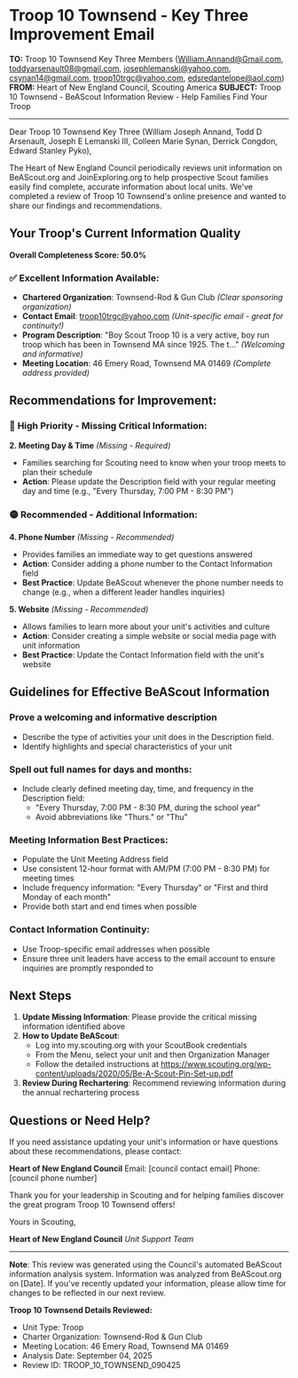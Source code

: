# Troop 10 Townsend - Key Three Improvement Email

**TO:** Troop 10 Townsend Key Three Members (William.Annand@Gmail.com, toddyarsenault08@gmail.com, josephlemanski@yahoo.com, csynan14@gmail.com, troop10trgc@yahoo.com, edsredantelope@aol.com)
**FROM:** Heart of New England Council, Scouting America
**SUBJECT:** Troop 10 Townsend - BeAScout Information Review - Help Families Find Your Troop

---

Dear Troop 10 Townsend Key Three (William Joseph Annand, Todd D Arsenault, Joseph E Lemanski III, Colleen Marie Synan, Derrick Congdon, Edward Stanley Pyko),

The Heart of New England Council periodically reviews unit information on BeAScout.org and JoinExploring.org to help prospective Scout families easily find complete, accurate information about local units. We've completed a review of Troop 10 Townsend's online presence and wanted to share our findings and recommendations.

## Your Troop's Current Information Quality

**Overall Completeness Score: 50.0%**

### ✅ **Excellent Information Available:**
- **Chartered Organization**: Townsend-Rod & Gun Club *(Clear sponsoring organization)*
- **Contact Email**: troop10trgc@yahoo.com *(Unit-specific email - great for continuity!)*
- **Program Description**: "Boy Scout Troop 10 is a very active, boy run troop which has been in Townsend MA since 1925.   The t..." *(Welcoming and informative)*
- **Meeting Location**: 46 Emery Road, Townsend MA 01469 *(Complete address provided)*

## Recommendations for Improvement:

### 🔴 **High Priority - Missing Critical Information:**

**2. Meeting Day & Time** *(Missing - Required)*
- Families searching for Scouting need to know when your troop meets to plan their schedule
- **Action**: Please update the Description field with your regular meeting day and time (e.g., "Every Thursday, 7:00 PM - 8:30 PM")

### 🟡 **Recommended - Additional Information:**

**4. Phone Number** *(Missing - Recommended)*
- Provides families an immediate way to get questions answered
- **Action**: Consider adding a phone number to the Contact Information field
- **Best Practice**: Update BeAScout whenever the phone number needs to change (e.g., when a different leader handles inquiries)

**5. Website** *(Missing - Recommended)*
- Allows families to learn more about your unit's activities and culture
- **Action**: Consider creating a simple website or social media page with unit information
- **Best Practice**: Update the Contact Information field with the unit's website

## Guidelines for Effective BeAScout Information

### **Prove a welcoming and informative description**
- Describe the type of activities your unit does in the Description field.
- Identify highlights and special characteristics of your unit

### **Spell out full names for days and months:**
- Include clearly defined meeting day, time, and frequency in the Description field:
  - "Every Thursday, 7:00 PM - 8:30 PM, during the school year"
  - Avoid abbreviations like "Thurs." or "Thu"

### **Meeting Information Best Practices:**
- Populate the Unit Meeting Address field
- Use consistent 12-hour format with AM/PM (7:00 PM - 8:30 PM) for meeting times
- Include frequency information: "Every Thursday" or "First and third Monday of each month"
- Provide both start and end times when possible

### **Contact Information Continuity:**
- Use Troop-specific email addresses when possible
- Ensure three unit leaders have access to the email account to ensure inquiries are promptly responded to

## Next Steps

1. **Update Missing Information**: Please provide the critical missing information identified above
2. **How to Update BeAScout**: 
   - Log into my.scouting.org with your ScoutBook credentials
   - From the Menu, select your unit and then Organization Manager
   - Follow the detailed instructions at
     https://www.scouting.org/wp-content/uploads/2020/05/Be-A-Scout-Pin-Set-up.pdf
3. **Review During Rechartering**: Recommend reviewing information during the annual rechartering process

## Questions or Need Help?

If you need assistance updating your unit's information or have questions about these recommendations, please contact:

**Heart of New England Council**
Email: [council contact email]
Phone: [council phone number]

Thank you for your leadership in Scouting and for helping families discover the great program Troop 10 Townsend offers!

Yours in Scouting,

**Heart of New England Council**
*Unit Support Team*

---

**Note**: This review was generated using the Council's automated BeAScout information analysis system. Information was analyzed from BeAScout.org on [Date]. If you've recently updated your information, please allow time for changes to be reflected in our next review.

**Troop 10 Townsend Details Reviewed:**
- Unit Type: Troop
- Charter Organization: Townsend-Rod & Gun Club
- Meeting Location: 46 Emery Road, Townsend MA 01469
- Analysis Date: September 04, 2025
- Review ID: TROOP_10_TOWNSEND_090425